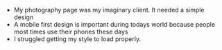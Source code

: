 - My photography page was my imaginary client. It needed a simple design
- A mobile first design is important during todays world because people most times use their phones these days
- I struggled getting my style to load properly.
